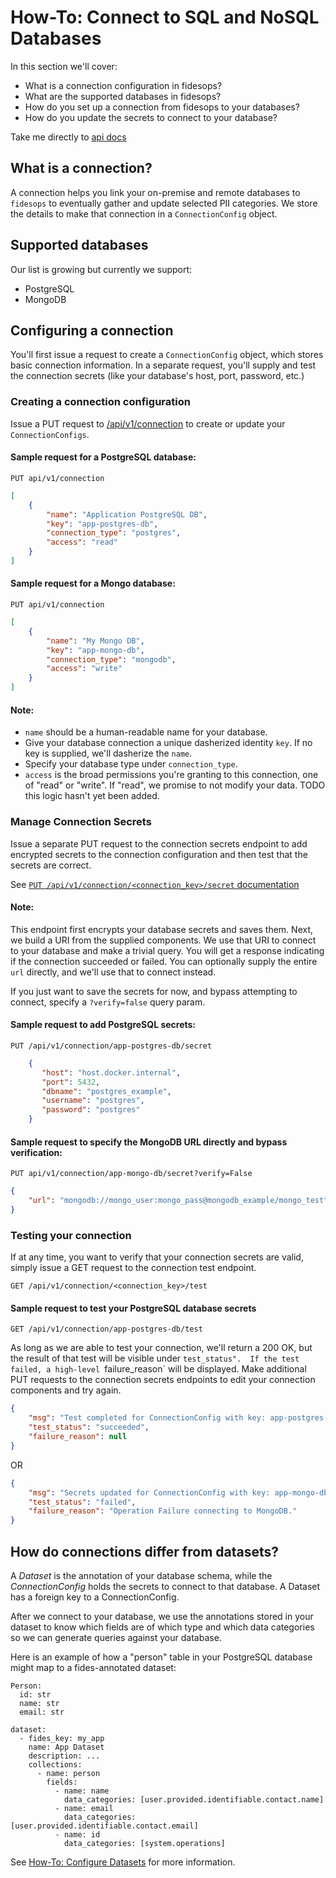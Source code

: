# How-To: Connect to SQL and NoSQL Databases

In this section we'll cover:

- What is a connection configuration in fidesops?
- What are the supported databases in fidesops?
- How do you set up a connection from fidesops to your databases?
- How do you update the secrets to connect to your database?


Take me directly to [api docs](http://0.0.0.0:8080/docs#/Connections) 


## What is a connection?
A connection helps you link your on-premise and remote databases to `fidesops` to eventually gather and update selected PII 
categories.  We store the details to make that connection in a `ConnectionConfig` object.

## Supported databases

Our list is growing but currently we support:

- PostgreSQL
- MongoDB


## Configuring a connection 

You'll first issue a request to create a `ConnectionConfig` object, which stores basic connection information. In 
a separate request, you'll supply and test the connection secrets (like your database's host, port, password, etc.)

### Creating a connection configuration 

Issue a PUT request to [/api/v1/connection](http://0.0.0.0:8080/docs#/Connections/put_connections_api_v1_connection_put) to create or update your `ConnectionConfigs`.

#### Sample request for a PostgreSQL database:

`PUT api/v1/connection`

```json 
[
    { 
        "name": "Application PostgreSQL DB",
        "key": "app-postgres-db",
        "connection_type": "postgres",
        "access": "read"
    }
]
```

#### Sample request for a Mongo database:

`PUT api/v1/connection`

```json 
[
    { 
        "name": "My Mongo DB",
        "key": "app-mongo-db",
        "connection_type": "mongodb",
        "access": "write"
    }
]
``` 
#### Note:
  - `name` should be a human-readable name for your database.
  - Give your database connection a unique dasherized identity `key`. If no key is supplied, we'll dasherize the `name`.
  - Specify your database type under `connection_type`.
  - `access` is the broad permissions you're granting to this connection, one of "read" or "write". If "read", we promise
to not modify your data. TODO this logic hasn't yet been added.

### Manage Connection Secrets

Issue a separate PUT request to the connection secrets endpoint to add encrypted secrets to the connection configuration
and then test that the secrets are correct.

See [`PUT /api/v1/connection/<connection_key>/secret` documentation](http://0.0.0.0:8080/docs#/Connections/put_connection_config_secrets_api_v1_connection__connection_key__secret_put)


#### Note:
This endpoint first encrypts your database secrets and saves them. Next, we build a URI from the supplied components. 
We use that URI to connect to your database and make a trivial query.  You will get a response indicating 
if the connection succeeded or failed.  You can optionally supply the entire `url` directly, and we'll use that to connect instead.

If you just want to save the secrets for now, and bypass attempting to connect, specify a `?verify=false` query param.


#### Sample request to add PostgreSQL secrets:

`PUT /api/v1/connection/app-postgres-db/secret`

```json
    {
       "host": "host.docker.internal",
       "port": 5432,
       "dbname": "postgres_example",
       "username": "postgres",
       "password": "postgres"
    }
```

#### Sample request to specify the MongoDB URL directly and bypass verification:

`PUT api/v1/connection/app-mongo-db/secret?verify=False`
```json 
{
    "url": "mongodb://mongo_user:mongo_pass@mongodb_example/mongo_test"
}
```

### Testing your connection 

If at any time, you want to verify that your connection secrets are valid, simply issue a GET request 
to the connection test endpoint.

`GET /api/v1/connection/<connection_key>/test`


#### Sample request to test your PostgreSQL database secrets 

`GET /api/v1/connection/app-postgres-db/test`

As long as we are able to test your connection, we'll return a 200 OK, but the
result of that test will be visible under `test_status".  If the test failed,
a high-level `failure_reason` will be displayed.  Make additional PUT requests
to the connection secrets endpoints to edit your connection components and try again.

```json
{
    "msg": "Test completed for ConnectionConfig with key: app-postgres-db.",
    "test_status": "succeeded",
    "failure_reason": null
}
```
OR

```json
{
    "msg": "Secrets updated for ConnectionConfig with key: app-mongo-db.",
    "test_status": "failed",
    "failure_reason": "Operation Failure connecting to MongoDB."
}


```


## How do connections differ from datasets?

A *Dataset* is the annotation of your database schema, while the *ConnectionConfig* holds the secrets to connect 
to that database.  A Dataset has a foreign key to a ConnectionConfig. 

After we connect to your database, we use the annotations stored in your dataset to know which fields are of 
which type and which data categories so we can generate queries against your database.

Here is an example of how a "person" table in your PostgreSQL database might map to a fides-annotated
dataset:

```
Person:
  id: str
  name: str
  email: str

dataset:
  - fides_key: my_app
    name: App Dataset
    description: ...
    collections:
      - name: person
        fields:
          - name: name
            data_categories: [user.provided.identifiable.contact.name]
          - name: email
            data_categories: [user.provided.identifiable.contact.email]
          - name: id
            data_categories: [system.operations] 
```


See [How-To: Configure Datasets](datasets.md) for more information.
